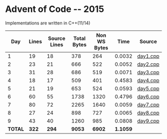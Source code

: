 # Advent of Code -- 2015

Implementations are written in C++(11/14)

Day | Lines | Source Lines | Total Bytes | Non WS Bytes | Time | Source
----|-------|--------------|-------------|--------------|------|-------
1 | 19 | 18 | 378 | 264 | 0.0032 | [day1.cpp](https://github.com/willkill07/adventofcode/blob/master/src/day1.cpp)
2 | 23 | 21 | 666 | 522 | 0.0052 | [day2.cpp](https://github.com/willkill07/adventofcode/blob/master/src/day2.cpp)
3 | 31 | 28 | 686 | 519 | 0.0071 | [day3.cpp](https://github.com/willkill07/adventofcode/blob/master/src/day3.cpp)
4 | 18 | 17 | 509 | 401 | 0.4583 | [day4.cpp](https://github.com/willkill07/adventofcode/blob/master/src/day4.cpp)
5 | 21 | 19 | 653 | 524 | 0.0593 | [day5.cpp](https://github.com/willkill07/adventofcode/blob/master/src/day5.cpp)
6 | 60 | 55 | 1738 | 1320 | 0.4796 | [day6.cpp](https://github.com/willkill07/adventofcode/blob/master/src/day6.cpp)
7 | 80 | 72 | 2265 | 1640 | 0.0059 | [day7.cpp](https://github.com/willkill07/adventofcode/blob/master/src/day7.cpp)
8 | 27 | 24 | 898 | 727 | 0.0065 | [day8.cpp](https://github.com/willkill07/adventofcode/blob/master/src/day8.cpp)
9 | 43 | 40 | 1260 | 985 | 0.0808 | [day9.cpp](https://github.com/willkill07/adventofcode/blob/master/src/day9.cpp)
**TOTAL** | **322** | **294** | **9053** | **6902** | **1.1059** |
